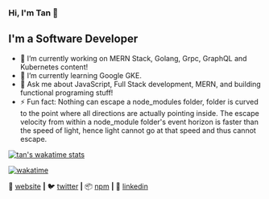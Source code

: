 ### Hi, I'm Tan 👋

## I'm a Software Developer

- 🔭 I’m currently working on MERN Stack, Golang, Grpc, GraphQL and Kubernetes content!
- 🌱 I’m currently learning Google GKE.
- 💬 Ask me about JavaScript, Full Stack development, MERN, and building functional programing stuff!
- ⚡ Fun fact: Nothing can escape a node_modules folder, folder is curved to the point where all directions are actually pointing inside. The escape velocity from within a node_module folder's event horizon is faster than the speed of light, hence light cannot go at that speed and thus cannot escape.


[![tan's wakatime stats](https://github-readme-stats.vercel.app/api/wakatime?username=tanguven&layout=compact&theme=dracula)](https://github.com/tnguven/github-readme-stats)

[![wakatime](https://wakatime.com/badge/user/7b780232-9007-489e-a6e0-95b19646aef9.svg)](https://wakatime.com/@7b780232-9007-489e-a6e0-95b19646aef9)

[website]: http://cagcacaga.com
[twitter]: https://twitter.com/onexpectedtoken
[linkedin]: https://www.linkedin.com/in/tan-g%C3%BCven/
[npm]: https://npmjs.com/~tanguven
[brad]: https://github.com/bradgarropy

🏡 [website][website] **|** 
🐦 [twitter][twitter] **|** 
📦 [npm][npm] **|** 
👔 [linkedin][linkedin]
